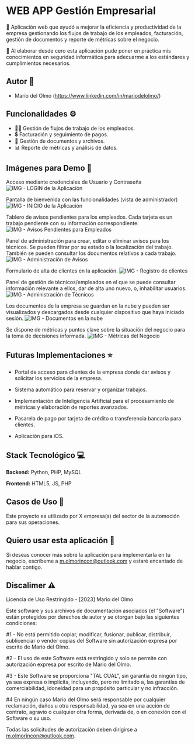 
# WEB APP Gestión Empresarial

🚀 Aplicación web que ayudó a mejorar la eficiencia y productividad de la empresa gestionando los flujos de trabajo de los empleados, facturación, gestión de documentos y reporte de métricas sobre el negocio.

🔐 Al elaborar desde cero esta aplicación pude poner en práctica mis conocimientos en seguridad informática para adecuarme a los estándares y cumplimientos necesarios.


## Autor 👤

- Mario del Olmo (https://www.linkedin.com/in/mariodelolmo/)


## Funcionalidades ⚙️

- 🧑‍🏭 Gestión de flujos de trabajo de los empleados.
- 💲 Facturación y seguimiento de pagos.
- 📄 Gestión de documentos y archivos.
- 📊 Reporte de métricas y análisis de datos.


## Imágenes para Demo 📸


Acceso mediante credenciales de Usuario y Contraseña
![IMG - LOGIN de la Aplicación](img/login.png?raw=true "Login")

Pantalla de bienvenida con las funcionalidades (vista de administrador)
![IMG - INICIO de la Aplicación](/img/inicio.png?raw=true "Inicio")

Tablero de avisos pendientes para los empleados. Cada tarjeta es un trabajo pendiente con su información correspondiente.
![IMG - Avisos Pendientes para Empleados](/img/avisos.png?raw=true "Avisos Pendientes")

Panel de administración para crear, editar o eliminar avisos para los técnicos. Se pueden filtrar por su estado o la localización del trabajo. También se pueden consultar los documentos relativos a cada trabajo.
![IMG - Administración de Avisos](/img/administracion_avisos.png?raw=true "Admin Avisos")

Formulario de alta de clientes en la aplicación.
![IMG - Registro de clientes](/img/alta_cliente.png?raw=true "Registro Clientes")

Panel de gestión de técnicos/empleados en el que se puede consultar información relevante a ellos, dar de alta uno nuevo, o, inhabilitar usuarios.
![IMG - Administración de Técnicos](/img/administracion_tecnicos.png?raw=true "Admin Técnicos")

Los documentos de la empresa se guardan en la nube y pueden ser visualizados y descargados desde cualquier dispositivo que haya iniciado sesión.
![IMG - Documentos en la nube](/img/documentos_cloud.png?raw=true "Nube de Documentos")

Se dispone de métricas y puntos clave sobre la situación del negocio para la toma de decisiones informada.
![IMG - Métricas del Negocio](/img/metricas.png?raw=true "Métricas")

## Futuras Implementaciones ⭐

- Portal de acceso para clientes de la empresa donde dar avisos y solicitar los servicios de la empresa.

- Sistema automático para reservar y organizar trabajos.

- Implementación de Inteligencia Artificial para el procesamiento de métricas y elaboración de reportes avanzados.

- Pasarela de pago por tarjeta de crédito o transferencia bancaria para clientes.

- Aplicación para iOS.


## Stack Tecnológico 💻

**Backend:** Python, PHP, MySQL

**Frontend:** HTML5, JS, PHP


## Casos de Uso 🏢

Este proyecto es utilizado por X empresa(s) del sector de la automoción para sus operaciones.


## Quiero usar esta aplicación 👋

Si deseas conocer más sobre la aplicación para implementarla en tu negocio, escríbeme a m.olmorincon@outlook.com y estaré encantado de hablar contigo.


## Discalimer ⚠️

Licencia de Uso Restringido - [2023] Mario del Olmo

Este software y sus archivos de documentación asociados (el "Software") están protegidos por derechos de autor y se otorgan bajo las siguientes condiciones:

#1 - No está permitido copiar, modificar, fusionar, publicar, distribuir, sublicenciar o vender copias del Software sin autorización expresa por escrito de Mario del Olmo.

#2 - El uso de este Software está restringido y solo se permite con autorización expresa por escrito de Mario del Olmo.

#3 - Este Software se proporciona "TAL CUAL", sin garantía de ningún tipo, ya sea expresa o implícita, incluyendo, pero no limitado a, las garantías de comerciabilidad, idoneidad para un propósito particular y no infracción.

#4 En ningún caso Mario del Olmo será responsable por cualquier reclamación, daños u otra responsabilidad, ya sea en una acción de contrato, agravio o cualquier otra forma, derivada de, o en conexión con el Software o su uso.

Todas las solicitudes de autorización deben dirigirse a m.olmorincon@outlook.com.


